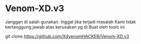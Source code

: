 
# Venom-XD.v3
Janggan di salah gunakan. Inggat jika terjadi masalah
Kami tidak bertanggung jawab atas kerusakan yg di
Buat oleh tools ini

git clone https://github.com/XdvenomHACKER/Venom-XD.v3
